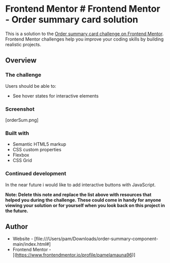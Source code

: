 # Frontend Mentor # Frontend Mentor - Order summary card solution

This is a solution to the [Order summary card challenge on Frontend Mentor](https://www.frontendmentor.io/challenges/order-summary-component-QlPmajDUj). Frontend Mentor challenges help you improve your coding skills by building realistic projects. 

## Overview

### The challenge

Users should be able to:

- See hover states for interactive elements

### Screenshot
[orderSum.png] 

### Built with

- Semantic HTML5 markup
- CSS custom properties
- Flexbox
- CSS Grid

### Continued development

In the near future i would like to add interactive buttons with JavaScript.

**Note: Delete this note and replace the list above with resources that helped you during the challenge. These could come in handy for anyone viewing your solution or for yourself when you look back on this project in the future.**

## Author

- Website - [file:///Users/pam/Downloads/order-summary-component-main/index.html#] 
- Frontend Mentor - [(https://www.frontendmentor.io/profile/pamelamauna96)]
